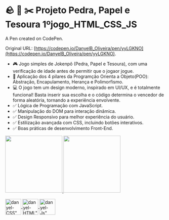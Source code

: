 # 🪨 📰 ✂️ Projeto Pedra, Papel e Tesoura 1ºjogo_HTML_CSS_JS

A Pen created on CodePen.

Original URL: [https://codepen.io/DanyelB_Oliveira/pen/yyLGKNO](https://codepen.io/DanyelB_Oliveira/pen/yyLGKNO).
- 🎮 Jogo simples de Jokenpô (Pedra, Papel e Tesoura), com uma verificação de idade antes de permitir que o jogaor jogue.
- 📖 Aplicação dos 4 pilares da Programção Orienta a Objeto(POO): Abstração, Encapulamento, Herança e Polimorfismo. 
- 💻 O jogo tem um design moderno, inspirado em UI/UX, e é totalmente funcional! Basta inserir sua escolha e o código determina o vencedor de forma aleatória, tornando a experiência envolvente.
- ✅ Lógica de Programação com JavaScript.
- ✅ Manipulação do DOM para interação dinâmica.
- ✅ Design Responsivo para melhor experiência do usuário.
- ✅ Estilização avançada com CSS, incluindo botões interativos.
- ✅ Boas práticas de desenvolvimento Front-End.


<div>
    <a href="https://github.com/danyeloliveira">
    <img height="180em" src="https://github-readme-stats.vercel.app/api?username=danyel-oliveira&show_icons=true&theme=dracula&iclude_all_commits=true&count_private=true"/>
    <img height="180em" src="https://github-readme-stats.vercel.app/api/top-langs/?username=danyel-oliveira&layout=compact&langs_count=16&theme=dracula"/>
</div>

<div style="display: inline_block"><br>
   <img align="center" alt=danyel-CSS" height="50" width"50" src="https://cdn.jsdelivr.net/gh/devicons/devicon@latest/icons/css3/css3-plain-wordmark.svg" />       
   <img align="center" alt=danyel-HTML" height="50" width"50" src="https://cdn.jsdelivr.net/gh/devicons/devicon@latest/icons/html5/html5-plain-wordmark.svg" />      
   <img align="center" alt=danyel-Js" height="50" width"30" src="https://cdn.jsdelivr.net/gh/devicons/devicon@latest/icons/javascript/javascript-plain.svg" />
</div> 
